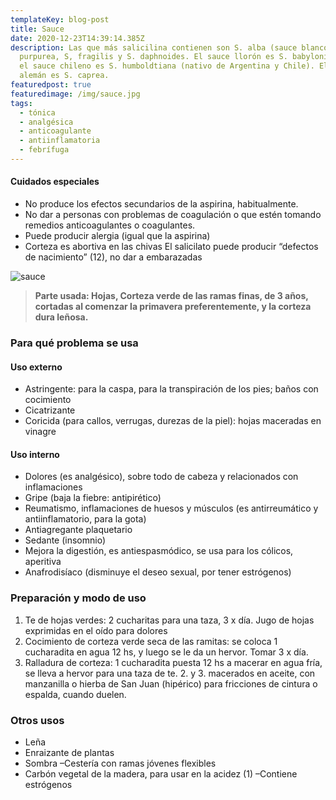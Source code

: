 ```yaml
---
templateKey: blog-post
title: Sauce
date: 2020-12-23T14:39:14.385Z
description: Las que más salicilina contienen son S. alba (sauce blanco), S.
  purpurea, S, fragilis y S. daphnoides. El sauce llorón es S. babylonica L., y
  el sauce chileno es S. humboldtiana (nativo de Argentina y Chile). El sauce
  alemán es S. caprea.
featuredpost: true
featuredimage: /img/sauce.jpg
tags:
  - tónica
  - analgésica
  - anticoagulante
  - antiinflamatoria
  - febrífuga
---
```

#### Cuidados especiales

* No produce los efectos secundarios de la aspirina, habitualmente.
* No dar a personas con problemas de coagulación o que estén tomando remedios anticoagulantes o coagulantes.
* Puede producir alergia (igual que la aspirina)
* Corteza es abortiva en las chivas El salicilato puede producir “defectos de nacimiento” (12), no dar a embarazadas

![sauce](/img/sauce.jpg "sauce")



> **Parte usada: Hojas, Corteza verde de las ramas finas, de 3 años, cortadas al comenzar la primavera preferentemente, y la corteza dura leñosa.**

### Para qué problema se usa

#### Uso externo

* Astringente: para la caspa, para la transpiración de los pies; baños con cocimiento
* Cicatrizante
* Coricida (para callos, verrugas, durezas de la piel): hojas maceradas en vinagre

#### Uso interno

* Dolores (es analgésico), sobre todo de cabeza y relacionados con inflamaciones
* Gripe (baja la fiebre: antipirético)
* Reumatismo, inflamaciones de huesos y músculos (es antirreumático y antiinflamatorio, para la gota)
* Antiagregante plaquetario
* Sedante (insomnio)
* Mejora la digestión, es antiespasmódico, se usa para los cólicos, aperitiva
* Anafrodisíaco (disminuye el deseo sexual, por tener estrógenos)

### Preparación y modo de uso

1. Te de hojas verdes: 2 cucharitas para una taza, 3 x día. Jugo de hojas exprimidas en el oído para dolores
2. Cocimiento de corteza verde seca de las ramitas: se coloca 1 cucharadita en agua 12 hs, y luego se le da un hervor. Tomar 3 x día.
3. Ralladura de corteza: 1 cucharadita puesta 12 hs a macerar en agua fría, se lleva a hervor para una taza de te. 2. y 3. macerados en aceite, con manzanilla o hierba de San Juan (hipérico) para fricciones de cintura o espalda, cuando duelen.

### Otros usos

* Leña
* Enraizante de plantas
* Sombra –Cestería con ramas jóvenes flexibles
* Carbón vegetal de la madera, para usar en la acidez (1) –Contiene estrógenos
